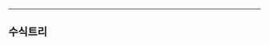<!-- ---
layout: post
title:  "BacktotheBasic - 수(Binary Tree)"
subtitle: "자료구조-이진트리"
slug: "task-basic-008- "
description: "이진트리에 대해서 알아보고 이진트리를 구현해보자"
categories: task
tags: [task]
comments: true
image: "/assets/posts_con/cover_task.jpg"
google: true
sitemap :
 changefreq: daily
 priority: 1.0
feed : true -->
---
 ## 수식트리
